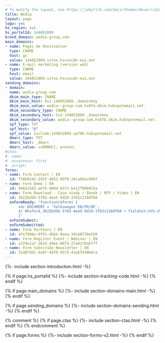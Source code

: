 ```yaml
---
# To modify the layout, see https://jekyllrb.com/docs/themes/#overriding-theme-defaults
title: Wedia
layout: page
logo: yes
hs_region: eu1
hs_portalId: 144852889
brand_domain: wedia-group.com
main_domains:
- name: Pages de destination	
  type: CNAME
  host: go
  value: 144852889.sites.hscoscdn-eu1.net
- name: E-mail marketing (version web)
  type: CNAME
  host: email
  value: 144852889.sites.hscoscdn-eu1.net
sending_domains:
- domain:
  name: wedia-group.com
  dkim_main_type: CNAME
  dkim_main_host: hs1-144852889._domainkey
  dkim_main_value: wedia--group-com.hs07a.dkim.hubspotemail.net.
  dkim_secondary_type: CNAME
  dkim_secondary_host: hs2-144852889._domainkey
  dkim_secondary_value: wedia--group-com.hs07b.dkim.hubspotemail.net.
  spf_type: TXT
  spf_host: "@"
  spf_value: include:144852889.spf06.hubspotemail.net
  dmarc_type: TXT
  dmarc_host: _dmarc
  dmarc_value: v=DMARC1; p=none;
#ctas:
#- name:
#  occurence: first
#  script:
forms:
- name: Form Contact | EN
  id: f50b0242-243f-4852-99f0-34ca66ac968f
- name: Form Demo | EN
  id: 948a1663-ad7b-408d-8372-be12f98b925a
- name: Form Download - Case study / Ebook / RFP / Video | EN
  id: 3622bd56-5703-4ee5-9d20-3f82c218df68
  onFormReady: "function($form) {
      var DOCUMENT = 'Volkswagen EN/FR/DE';
      $('#hsForm_3622bd56-5703-4ee5-9d20-3f82c218df68 > fieldset:nth-child(5) > div > div > input').val(DOCUMENT).change();
      }"     
  onFormSubmit:
  onFormSubmitted:
- name: Form Partners | EN
  id: 4fe7996e-0f01-4bbb-9eea-3dcb8770e568
- name: Form Register Event / Webinar | EN
  id: a729e1a7-261d-49ee-86fd-27a8178ab77f
- name: Form Subscribe Newsletter | EN
  id: 52d87dd1-6a0f-4df8-937d-41ebf93066ca
---
```


{%- include section-introduction.html -%}

{% if page.hs_portalId %}
    {%- include section-tracking-code.html -%}
{% endif %}

{% if page.main_domains %}
    {%- include section-domains-main.html -%}
{% endif %}


{% if page.sending_domains %}
    {%- include section-domains-sending.html -%}
{% endif %}

{% comment %}
{% if page.ctas %}
    {%- include section-ctas.html -%}
{% endif %}
{% endcomment %}

{% if page.forms %}
    {%- include section-forms-v2.html -%}
{% endif %}